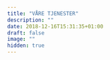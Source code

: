```yaml
---
title: "VÅRE TJENESTER"
description: ""
date: 2018-12-16T15:31:35+01:00
draft: false
image: ""
hidden: true
---
```

